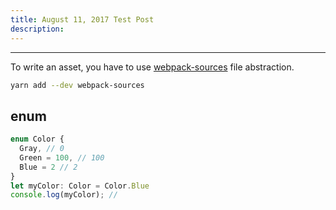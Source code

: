 ```yaml
---
title: August 11, 2017 Test Post
description: 
---
```


---
To write an asset, you have to use [webpack-sources](https://www.npmjs.com/package/webpack-sources) file abstraction.
```bash
yarn add --dev webpack-sources
```

## enum

```Typescript
enum Color {
  Gray, // 0
  Green = 100, // 100
  Blue = 2 // 2
}
let myColor: Color = Color.Blue
console.log(myColor); // 
```
